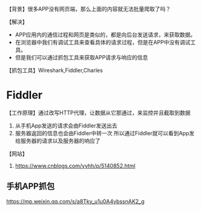 【背景】很多APP没有网页端，那么上面的内容就无法批量爬取了吗？

【解决】
- APP应用内的通信过程和网页是类似的，都是向后台发送请求，来获取数据。
- 在浏览器中我们有调试工具来查看具体的请求过程，但是在APP中没有调试工具。
- 但是我们可以通过抓包工具来获取APP请求与响应的信息

【抓包工具】Wireshark,Fiddler,Charles

# Fiddler
【工作原理】通过改写HTTP代理，让数据从它那通过，来监控并且截取到数据
1. 从手机App发送的请求会由Fiddler发送出去
2. 服务器返回的信息也会由Fiddler中转一次
所以通过Fiddler就可以看到App发给服务器的请求以及服务器的响应了


【网站】
1. https://www.cnblogs.com/yyhh/p/5140852.html

## 手机APP抓包
https://mp.weixin.qq.com/s/a8Tky_u1u0A4vbssnAK2_g

